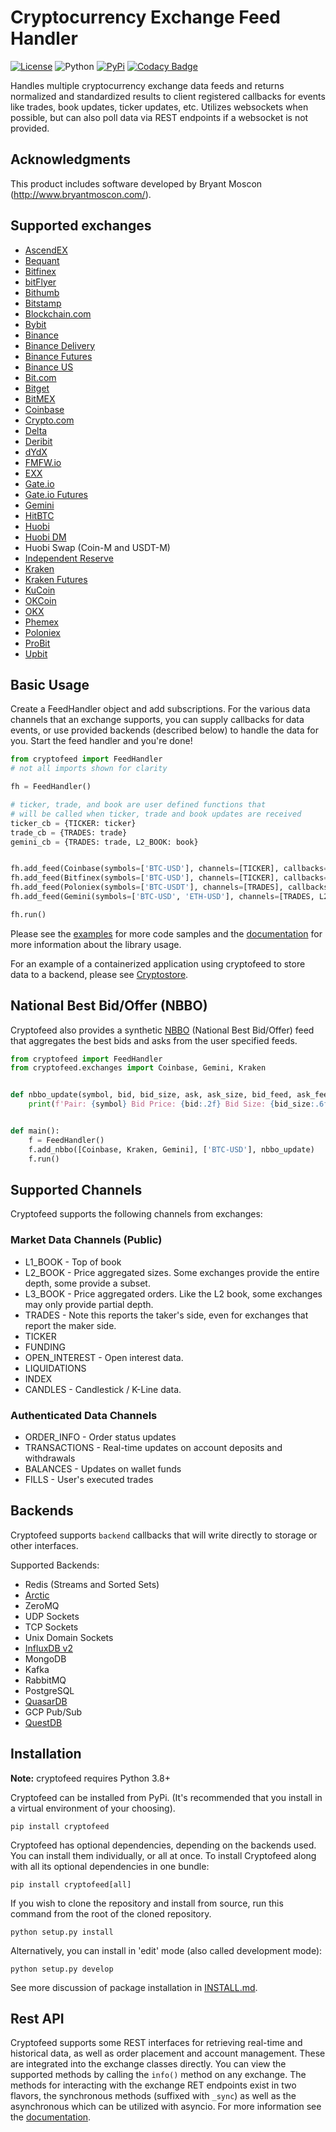 # Cryptocurrency Exchange Feed Handler
[![License](https://img.shields.io/badge/license-XFree86-blue.svg)](LICENSE)
![Python](https://img.shields.io/badge/Python-3.8+-green.svg)
[![PyPi](https://img.shields.io/badge/PyPi-cryptofeed-brightgreen.svg)](https://pypi.python.org/pypi/cryptofeed)
[![Codacy Badge](https://api.codacy.com/project/badge/Grade/efa4e0d6e10b41d0b51454d08f7b33b1)](https://www.codacy.com/app/bmoscon/cryptofeed?utm_source=github.com&amp;utm_medium=referral&amp;utm_content=bmoscon/cryptofeed&amp;utm_campaign=Badge_Grade)

Handles multiple cryptocurrency exchange data feeds and returns normalized and standardized results to client registered callbacks for events like trades, book updates, ticker updates, etc. Utilizes websockets when possible, but can also poll data via REST endpoints if a websocket is not provided.

## Acknowledgments
This product includes software developed by Bryant Moscon (http://www.bryantmoscon.com/).

## Supported exchanges

* [AscendEX](https://ascendex.com/)
* [Bequant](https://bequant.io/)
* [Bitfinex](https://bitfinex.com)
* [bitFlyer](https://bitflyer.com/)
* [Bithumb](https://en.bithumb.com/)
* [Bitstamp](https://www.bitstamp.net/)
* [Blockchain.com](https://www.blockchain.com/)
* [Bybit](https://www.bybit.com/)
* [Binance](https://www.binance.com/en)
* [Binance Delivery](https://binance-docs.github.io/apidocs/delivery/en/)
* [Binance Futures](https://www.binance.com/en/futures)
* [Binance US](https://www.binance.us/en)
* [Bit.com](https://www.bit.com)
* [Bitget](https://www.bitget.com/)
* [BitMEX](https://www.bitmex.com/)
* [Coinbase](https://www.coinbase.com/)
* [Crypto.com](https://www.crypto.com)
* [Delta](https://www.delta.exchange/)
* [Deribit](https://www.deribit.com/)
* [dYdX](https://dydx.exchange/)
* [FMFW.io](https://www.fmfw.io/)
* [EXX](https://www.exx.com/)
* [Gate.io](https://www.gate.io/)
* [Gate.io Futures](https://www.gate.io/futures_center)
* [Gemini](https://gemini.com/)
* [HitBTC](https://hitbtc.com/)
* [Huobi](https://www.hbg.com/)
* [Huobi DM](https://www.huobi.com/en-us/markets/hb_dm/)
* Huobi Swap (Coin-M and USDT-M)
* [Independent Reserve](https://www.independentreserve.com/) 
* [Kraken](https://www.kraken.com/)
* [Kraken Futures](https://futures.kraken.com/)
* [KuCoin](https://www.kucoin.com/)
* [OKCoin](http://okcoin.com/)
* [OKX](https://www.okx.com/)
* [Phemex](https://phemex.com/)
* [Poloniex](https://www.poloniex.com/)
* [ProBit](https://www.probit.com/)
* [Upbit](https://sg.upbit.com/home)


## Basic Usage

Create a FeedHandler object and add subscriptions. For the various data channels that an exchange supports, you can supply callbacks for data events, or use provided backends (described below) to handle the data for you. Start the feed handler and you're done!

```python
from cryptofeed import FeedHandler
# not all imports shown for clarity

fh = FeedHandler()

# ticker, trade, and book are user defined functions that
# will be called when ticker, trade and book updates are received
ticker_cb = {TICKER: ticker}
trade_cb = {TRADES: trade}
gemini_cb = {TRADES: trade, L2_BOOK: book}


fh.add_feed(Coinbase(symbols=['BTC-USD'], channels=[TICKER], callbacks=ticker_cb))
fh.add_feed(Bitfinex(symbols=['BTC-USD'], channels=[TICKER], callbacks=ticker_cb))
fh.add_feed(Poloniex(symbols=['BTC-USDT'], channels=[TRADES], callbacks=trade_cb))
fh.add_feed(Gemini(symbols=['BTC-USD', 'ETH-USD'], channels=[TRADES, L2_BOOK], callbacks=gemini_cb))

fh.run()
```

Please see the [examples](https://github.com/bmoscon/cryptofeed/tree/master/examples) for more code samples and the [documentation](https://github.com/bmoscon/cryptofeed/blob/master/docs/README.md) for more information about the library usage.


For an example of a containerized application using cryptofeed to store data to a backend, please see [Cryptostore](https://github.com/bmoscon/cryptostore).


## National Best Bid/Offer (NBBO)

Cryptofeed also provides a synthetic [NBBO](examples/demo_nbbo.py) (National Best Bid/Offer) feed that aggregates the best bids and asks from the user specified feeds.

```python
from cryptofeed import FeedHandler
from cryptofeed.exchanges import Coinbase, Gemini, Kraken


def nbbo_update(symbol, bid, bid_size, ask, ask_size, bid_feed, ask_feed):
    print(f'Pair: {symbol} Bid Price: {bid:.2f} Bid Size: {bid_size:.6f} Bid Feed: {bid_feed} Ask Price: {ask:.2f} Ask Size: {ask_size:.6f} Ask Feed: {ask_feed}')


def main():
    f = FeedHandler()
    f.add_nbbo([Coinbase, Kraken, Gemini], ['BTC-USD'], nbbo_update)
    f.run()
```

## Supported Channels

Cryptofeed supports the following channels from exchanges:

### Market Data Channels (Public)

* L1_BOOK - Top of book
* L2_BOOK - Price aggregated sizes. Some exchanges provide the entire depth, some provide a subset.
* L3_BOOK - Price aggregated orders. Like the L2 book, some exchanges may only provide partial depth.
* TRADES - Note this reports the taker's side, even for exchanges that report the maker side.
* TICKER
* FUNDING
* OPEN_INTEREST - Open interest data.
* LIQUIDATIONS
* INDEX
* CANDLES - Candlestick / K-Line data.

### Authenticated Data Channels

* ORDER_INFO - Order status updates
* TRANSACTIONS - Real-time updates on account deposits and withdrawals
* BALANCES - Updates on wallet funds
* FILLS - User's executed trades


## Backends

Cryptofeed supports `backend` callbacks that will write directly to storage or other interfaces.

Supported Backends:
* Redis (Streams and Sorted Sets)
* [Arctic](https://github.com/manahl/arctic)
* ZeroMQ
* UDP Sockets
* TCP Sockets
* Unix Domain Sockets
* [InfluxDB v2](https://github.com/influxdata/influxdb)
* MongoDB
* Kafka
* RabbitMQ
* PostgreSQL
* [QuasarDB](https://quasar.ai/)
* GCP Pub/Sub
* [QuestDB](https://questdb.io/)


## Installation

**Note:** cryptofeed requires Python 3.8+

Cryptofeed can be installed from PyPi. (It's recommended that you install in a virtual environment of your choosing).

    pip install cryptofeed

Cryptofeed has optional dependencies, depending on the backends used. You can install them individually, or all at once. To install Cryptofeed along with all its optional dependencies in one bundle:

    pip install cryptofeed[all]

If you wish to clone the repository and install from source, run this command from the root of the cloned repository.

    python setup.py install

Alternatively, you can install in 'edit' mode (also called development mode):

    python setup.py develop

See more discussion of package installation in [INSTALL.md](https://github.com/bmoscon/cryptofeed/blob/master/INSTALL.md).



## Rest API

Cryptofeed supports some REST interfaces for retrieving real-time and historical data, as well as order placement and account management. These are integrated into the exchange classes directly. You can view the supported methods by calling the `info()` method on any exchange. The methods for interacting with the exchange RET endpoints exist in two flavors, the synchronous methods (suffixed with `_sync`) as well as the asynchronous which can be utilized with asyncio. For more information see the [documentation](docs/rest.md).


